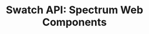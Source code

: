 ---
layout: api.njk
title: 'Swatch API: Spectrum Web Components'
displayName: Swatch
componentName: swatch
componentHeading: sp-swatch
tags:
- component-api
---